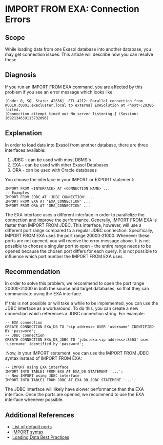 # IMPORT FROM EXA: Connection Errors 
## Scope

While loading data from one Exasol database into another database, you may get connection issues. This article will describe how you can resolve these.

## Diagnosis

If you run an IMPORT FROM EXA command, you are affected by this problem if you see an error message which looks like:


```markup
[Code: 0, SQL State: 42636]  ETL-4212: Parallel connection from n0010.c0001.exacluster.local to external EXASolution at <host>:20386 failed. 
[Connection attempt timed out No server listening.] (Session: 1692134639113732096)
```
## Explanation

In order to load data into Exasol from another database, there are three interfaces available:

1. JDBC - can be used with most DBMS's
2. EXA - can be used with other Exasol Databases
3. ORA - can be used with Oracle databases

You choose the interface in your IMPORT or EXPORT statement:


```markup
IMPORT FROM <INTERFACE> AT <CONNECTION NAME> ...  
-- Examples  
IMPORT FROM JDBC AT 'JDBC_CONNECTION' ... 
IMPORT FROM EXA AT 'EXA_CONNECTION' ... 
IMPORT FROM ORA AT 'ORA_CONNECTION' ...
```
The EXA interface uses a different interface in order to parallelize the connection and improve the performance. Generally, IMPORT FROM EXA is faster than IMPORT FROM JDBC. This interface, however, will use a different port range compared to a regular JDBC connection. Specifically, IMPORT FROM EXA uses the port range 20000-21000. Whenever these ports are not opened, you will receive the error message above. It is not possible to choose a singular port to open - the entire range needs to be opened because the chosen port differs for each query. It is not possible to influence which port number the IMPORT FROM EXA uses. 

## Recommendation

In order to solve this problem, we recommend to open the port range 20000-21000 in both the source and target databases, so that they can communicate using the EXA interface.

If this is not possible or will take a while to be implemented, you can use the JDBC interface as a workaround. To do this, you can create a new connection which references a JDBC connection string. For example:


```markup
-- EXA connection 
CREATE CONNECTION EXA_DB TO '<ip address> USER 'username' IDENTIFIED BY 'password';  
-- JDBC connection 
CREATE CONNECTION EXA_DB_JDBC TO 'jdbc:exa:<ip address>:8563' user 'username' identified by 'password';
```
 Now, in your IMPORT statement, you can use the IMPORT FROM JDBC syntax instead of IMPORT FROM EXA:


```markup
-- IMPORT using EXA interface 
IMPORT INTO TABLE1 FROM EXA AT EXA_DB STATEMENT '...';  
-- New IMPORT using JDBC interface 
IMPORT INTO TABLE1 FROM JDBC AT EXA_DB_JDBC STATEMENT '...';
```
 The JDBC interface will likely have slower performance than the EXA interface. Once the ports are opened, we recommend to use the EXA interface whenever possible.

## Additional References

* [List of default ports](https://docs.exasol.com/administration/on-premise/installation/prepareenvironment/cluster_network_access.htm#DefaultPorts)
* [IMPORT syntax](https://docs.exasol.com/sql/import.htm)
* [Loading Data Best Practices](https://docs.exasol.com/loading_data/best_practice.htm)
